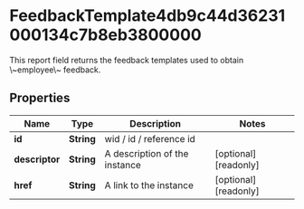 

# FeedbackTemplate4db9c44d36231000134c7b8eb3800000

This report field returns the feedback templates used to obtain \\~employee\\~ feedback.

## Properties

| Name | Type | Description | Notes |
|------------ | ------------- | ------------- | -------------|
|**id** | **String** | wid / id / reference id |  |
|**descriptor** | **String** | A description of the instance |  [optional] [readonly] |
|**href** | **String** | A link to the instance |  [optional] [readonly] |




